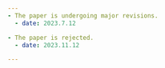 ```yaml
---
- The paper is undergoing major revisions.
  - date: 2023.7.12

- The paper is rejected.
  - date: 2023.11.12 

---
```

